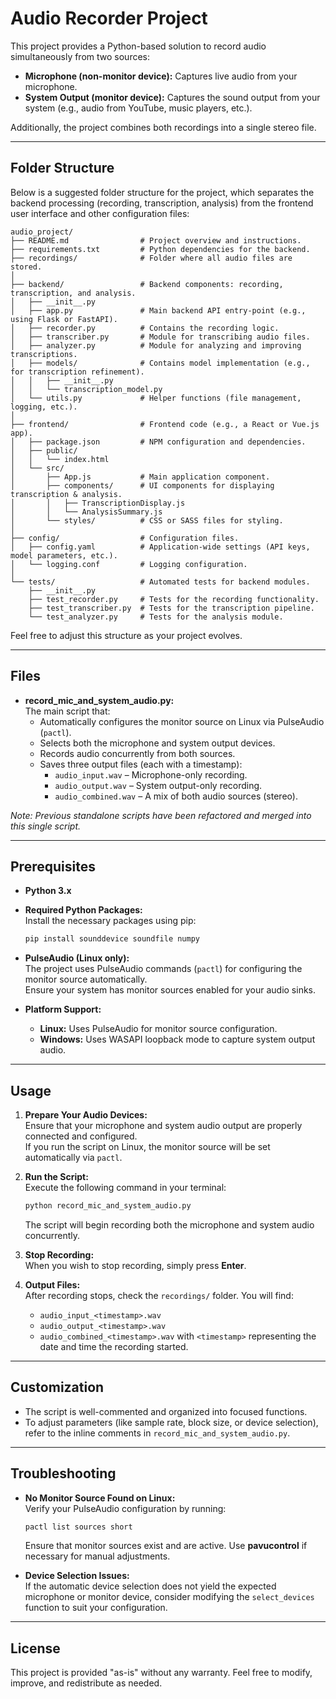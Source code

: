 # Audio Recorder Project

This project provides a Python-based solution to record audio simultaneously from two sources:

- **Microphone (non-monitor device):** Captures live audio from your microphone.
- **System Output (monitor device):** Captures the sound output from your system (e.g., audio from YouTube, music players, etc.).

Additionally, the project combines both recordings into a single stereo file.

---

## Folder Structure

Below is a suggested folder structure for the project, which separates the backend processing (recording, transcription, analysis) from the frontend user interface and other configuration files:

```
audio_project/
├── README.md                # Project overview and instructions.
├── requirements.txt         # Python dependencies for the backend.
├── recordings/              # Folder where all audio files are stored.
│
├── backend/                 # Backend components: recording, transcription, and analysis.
│   ├── __init__.py
│   ├── app.py               # Main backend API entry-point (e.g., using Flask or FastAPI).
│   ├── recorder.py          # Contains the recording logic.
│   ├── transcriber.py       # Module for transcribing audio files.
│   ├── analyzer.py          # Module for analyzing and improving transcriptions.
│   ├── models/              # Contains model implementation (e.g., for transcription refinement).
│   │   ├── __init__.py
│   │   └── transcription_model.py
│   └── utils.py             # Helper functions (file management, logging, etc.).
│
├── frontend/                # Frontend code (e.g., a React or Vue.js app).
│   ├── package.json         # NPM configuration and dependencies.
│   ├── public/
│   │   └── index.html
│   └── src/
│       ├── App.js           # Main application component.
│       ├── components/      # UI components for displaying transcription & analysis.
│       │   ├── TranscriptionDisplay.js
│       │   └── AnalysisSummary.js
│       └── styles/          # CSS or SASS files for styling.
│
├── config/                  # Configuration files.
│   ├── config.yaml          # Application-wide settings (API keys, model parameters, etc.).
│   └── logging.conf         # Logging configuration.
│
└── tests/                   # Automated tests for backend modules.
    ├── __init__.py
    ├── test_recorder.py     # Tests for the recording functionality.
    ├── test_transcriber.py  # Tests for the transcription pipeline.
    └── test_analyzer.py     # Tests for the analysis module.
```

Feel free to adjust this structure as your project evolves.

---

## Files

- **record_mic_and_system_audio.py:**  
  The main script that:
  - Automatically configures the monitor source on Linux via PulseAudio (`pactl`).
  - Selects both the microphone and system output devices.
  - Records audio concurrently from both sources.
  - Saves three output files (each with a timestamp):
    - `audio_input.wav` – Microphone-only recording.
    - `audio_output.wav` – System output-only recording.
    - `audio_combined.wav` – A mix of both audio sources (stereo).

*Note: Previous standalone scripts have been refactored and merged into this single script.*

---

## Prerequisites

- **Python 3.x**

- **Required Python Packages:**  
  Install the necessary packages using pip:
  ```bash
  pip install sounddevice soundfile numpy
  ```

- **PulseAudio (Linux only):**  
  The project uses PulseAudio commands (`pactl`) for configuring the monitor source automatically.  
  Ensure your system has monitor sources enabled for your audio sinks.

- **Platform Support:**  
  - **Linux:** Uses PulseAudio for monitor source configuration.
  - **Windows:** Uses WASAPI loopback mode to capture system output audio.

---

## Usage

1. **Prepare Your Audio Devices:**  
   Ensure that your microphone and system audio output are properly connected and configured.  
   If you run the script on Linux, the monitor source will be set automatically via `pactl`.

2. **Run the Script:**  
   Execute the following command in your terminal:
   ```bash
   python record_mic_and_system_audio.py
   ```
   The script will begin recording both the microphone and system audio concurrently.

3. **Stop Recording:**  
   When you wish to stop recording, simply press **Enter**.

4. **Output Files:**  
   After recording stops, check the `recordings/` folder. You will find:
   - `audio_input_<timestamp>.wav`
   - `audio_output_<timestamp>.wav`
   - `audio_combined_<timestamp>.wav`
   with `<timestamp>` representing the date and time the recording started.

---

## Customization

- The script is well-commented and organized into focused functions.  
- To adjust parameters (like sample rate, block size, or device selection), refer to the inline comments in `record_mic_and_system_audio.py`.

---

## Troubleshooting

- **No Monitor Source Found on Linux:**  
  Verify your PulseAudio configuration by running:
  ```bash
  pactl list sources short
  ```
  Ensure that monitor sources exist and are active. Use **pavucontrol** if necessary for manual adjustments.

- **Device Selection Issues:**  
  If the automatic device selection does not yield the expected microphone or monitor device, consider modifying the `select_devices` function to suit your configuration.

---

## License

This project is provided "as-is" without any warranty. Feel free to modify, improve, and redistribute as needed.
